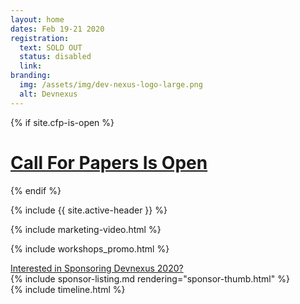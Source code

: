 ```yaml
---
layout: home
dates: Feb 19-21 2020
registration:
  text: SOLD OUT
  status: disabled
  link:
branding:
  img: /assets/img/dev-nexus-logo-large.png
  alt: Devnexus
---
```


{% if site.cfp-is-open %}
  <div class="featured-header">
    <h1 class="top-intro"><a href="/call-for-papers">Call For Papers Is Open</a></h1>
  </div>
{% endif %}

{% include {{ site.active-header }} %}

{% include marketing-video.html %}

{% include workshops_promo.html %} 

<div class="row">
<a name="sponsorlist"></a>
      <div class="featured-header">
        <a class="action-header" href="https://ajug.typeform.com/to/BTa7bZ">Interested in Sponsoring Devnexus 2020?</a>
      </div>
{% include sponsor-listing.md rendering="sponsor-thumb.html" %}
</div>
<div>
<a name="timeline"></a>
{% include timeline.html %}
</div>

